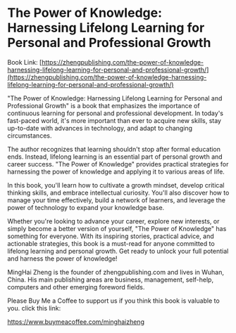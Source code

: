 # The Power of Knowledge: Harnessing Lifelong Learning for Personal and Professional Growth

Book Link: [https://zhengpublishing.com/the-power-of-knowledge-harnessing-lifelong-learning-for-personal-and-professional-growth/](https://zhengpublishing.com/the-power-of-knowledge-harnessing-lifelong-learning-for-personal-and-professional-growth/)

"The Power of Knowledge: Harnessing Lifelong Learning for Personal and Professional Growth" is a book that emphasizes the importance of continuous learning for personal and professional development. In today's fast-paced world, it's more important than ever to acquire new skills, stay up-to-date with advances in technology, and adapt to changing circumstances.

The author recognizes that learning shouldn't stop after formal education ends. Instead, lifelong learning is an essential part of personal growth and career success. "The Power of Knowledge" provides practical strategies for harnessing the power of knowledge and applying it to various areas of life.

In this book, you'll learn how to cultivate a growth mindset, develop critical thinking skills, and embrace intellectual curiosity. You'll also discover how to manage your time effectively, build a network of learners, and leverage the power of technology to expand your knowledge base.

Whether you're looking to advance your career, explore new interests, or simply become a better version of yourself, "The Power of Knowledge" has something for everyone. With its inspiring stories, practical advice, and actionable strategies, this book is a must-read for anyone committed to lifelong learning and personal growth. Get ready to unlock your full potential and harness the power of knowledge!

MingHai Zheng is the founder of zhengpublishing.com and lives in Wuhan, China. His main publishing areas are business, management, self-help, computers and other emerging foreword fields.

Please Buy Me a Coffee to support us if you think this book is valuable to you. click this link:

https://www.buymeacoffee.com/minghaizheng

